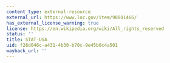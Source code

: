 ```yaml
---
content_type: external-resource
external_url: https://www.loc.gov/item/98801466/
has_external_license_warning: true
license: https://en.wikipedia.org/wiki/All_rights_reserved
status: ''
title: STAT-USA
uid: f26d046c-a431-4b30-b70c-9e45b0c4a501
wayback_url: ''
---
```

